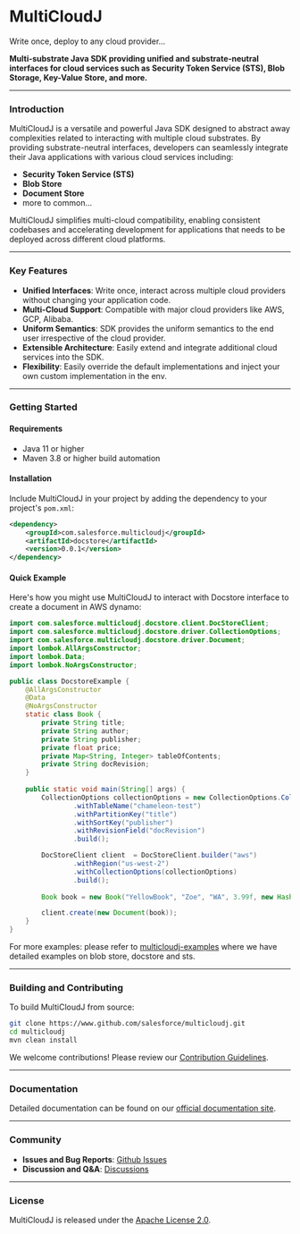 # MultiCloudJ

Write once, deploy to any cloud provider...

**Multi-substrate Java SDK providing unified and substrate-neutral interfaces for cloud services such as Security Token Service (STS), Blob Storage, Key-Value Store, and more.**

---

### Introduction

MultiCloudJ is a versatile and powerful Java SDK designed to abstract away complexities related to interacting with multiple cloud substrates. By providing substrate-neutral interfaces, developers can seamlessly integrate their Java applications with various cloud services including:

- **Security Token Service (STS)**
- **Blob Store**
- **Document Store**
- more to common...

MultiCloudJ simplifies multi-cloud compatibility, enabling consistent codebases and accelerating development for applications that needs to be deployed across different cloud platforms.

---

### Key Features

- **Unified Interfaces**: Write once, interact across multiple cloud providers without changing your application code.
- **Multi-Cloud Support**: Compatible with major cloud providers like AWS, GCP, Alibaba.
- **Uniform Semantics**: SDK provides the uniform semantics to the end user irrespective of the cloud provider.
- **Extensible Architecture**: Easily extend and integrate additional cloud services into the SDK.
- **Flexibility**: Easily override the default implementations and inject your own custom implementation in the env.

---

### Getting Started

#### Requirements

- Java 11 or higher
- Maven 3.8 or higher build automation

#### Installation

Include MultiCloudJ in your project by adding the dependency to your project's `pom.xml`:

```xml
<dependency>
    <groupId>com.salesforce.multicloudj</groupId>
    <artifactId>docstore</artifactId>
    <version>0.0.1</version>
</dependency>
```

#### Quick Example

Here's how you might use MultiCloudJ to interact with Docstore interface to create a document in AWS dynamo:

```java
import com.salesforce.multicloudj.docstore.client.DocStoreClient;
import com.salesforce.multicloudj.docstore.driver.CollectionOptions;
import com.salesforce.multicloudj.docstore.driver.Document;
import lombok.AllArgsConstructor;
import lombok.Data;
import lombok.NoArgsConstructor;

public class DocstoreExample {
    @AllArgsConstructor
    @Data
    @NoArgsConstructor
    static class Book {
        private String title;
        private String author;
        private String publisher;
        private float price;
        private Map<String, Integer> tableOfContents;
        private String docRevision;
    }
    
    public static void main(String[] args) {
        CollectionOptions collectionOptions = new CollectionOptions.CollectionOptionsBuilder()
                .withTableName("chameleon-test")
                .withPartitionKey("title")
                .withSortKey("publisher")
                .withRevisionField("docRevision")
                .build();

        DocStoreClient client  = DocStoreClient.builder("aws")
                .withRegion("us-west-2")
                .withCollectionOptions(collectionOptions)
                .build();
        
        Book book = new Book("YellowBook", "Zoe", "WA", 3.99f, new HashMap<>(Map.of("Chapter 1", 5, "Chapter 2", 10)), null);

        client.create(new Document(book));
    }
}
```

For more examples: please refer to [multicloudj-examples](https://github.com/salesforce/multicloudj-examples/src/main/java/com/salesforce/multicloudj) where we have detailed examples on blob store, docstore and sts.

---

### Building and Contributing

To build MultiCloudJ from source:

```bash
git clone https://www.github.com/salesforce/multicloudj.git
cd multicloudj
mvn clean install
```

We welcome contributions! Please review our [Contribution Guidelines](CONTRIBUTING.md).

---

### Documentation

Detailed documentation can be found on our [official documentation site](https://opensource.salesforce.com/multicloudj).

---

### Community

- **Issues and Bug Reports**: [Github Issues](https://www.github.com/salesforce/multicloudj/issues)
- **Discussion and Q&A**: [Discussions](https://www.github.com/salesforce/multicloudj/issues)

---

### License

MultiCloudJ is released under the [Apache License 2.0](LICENSE.txt).

